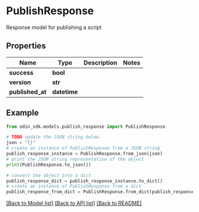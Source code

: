 # PublishResponse

Response model for publishing a script

## Properties

Name | Type | Description | Notes
------------ | ------------- | ------------- | -------------
**success** | **bool** |  | 
**version** | **str** |  | 
**published_at** | **datetime** |  | 

## Example

```python
from odin_sdk.models.publish_response import PublishResponse

# TODO update the JSON string below
json = "{}"
# create an instance of PublishResponse from a JSON string
publish_response_instance = PublishResponse.from_json(json)
# print the JSON string representation of the object
print(PublishResponse.to_json())

# convert the object into a dict
publish_response_dict = publish_response_instance.to_dict()
# create an instance of PublishResponse from a dict
publish_response_from_dict = PublishResponse.from_dict(publish_response_dict)
```
[[Back to Model list]](../README.md#documentation-for-models) [[Back to API list]](../README.md#documentation-for-api-endpoints) [[Back to README]](../README.md)


